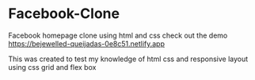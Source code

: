 # Facebook-Clone
Facebook homepage clone using html and css
check out the demo https://bejewelled-queijadas-0e8c51.netlify.app

This was created to test my knowledge of html css and responsive layout using css grid and flex box